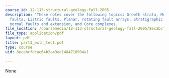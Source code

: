 ```yaml
---
course_id: 12-113-structural-geology-fall-2005
description: 'These notes cover the following topics: Growth strata, Models of extensional
  faults, Listric faults, Planar, rotating fault arrays, Stratigraphic signature of
  normal faults and extension, and Core complexes.'
file_location: /coursemedia/12-113-structural-geology-fall-2005/8ecabcfdcae64b2a43ee1404718994a1_part3_extn_tect.pdf
file_type: application/pdf
layout: pdf
title: part3_extn_tect.pdf
type: course
uid: 8ecabcfdcae64b2a43ee1404718994a1

---
```

None